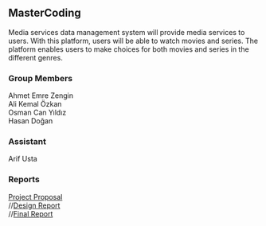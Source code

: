 ## MasterCoding

Media services data management system will provide media services to users. With this platform, users will be able to watch movies and series. The platform enables users to make choices for both movies and series in the different genres.  

### Group Members
Ahmet Emre Zengin<br />
Ali Kemal Özkan<br />
Osman Can Yıldız<br />
Hasan Doğan

### Assistant
Arif Usta


### Reports
[Project Proposal](https://github.com/alikemalozkan/MasterCoding/raw/master/Proposal.pdf)<br />
//[Design Report]()<br />
//[Final Report]()<br />





